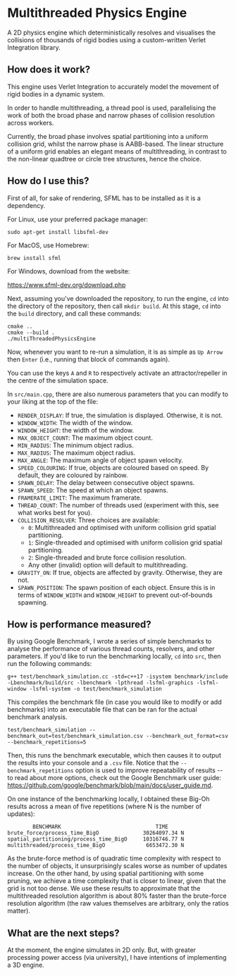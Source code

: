 # Multithreaded Physics Engine

A 2D physics engine which deterministically resolves and visualises the collisions of thousands of rigid bodies using a custom-written Verlet Integration library.

## How does it work?

This engine uses Verlet Integration to accurately model the movement of rigid bodies in a dynamic system.

In order to handle multithreading, a thread pool is used, parallelising the work of both the broad phase and narrow phases of collision resolution across workers.

Currently, the broad phase involves spatial partitioning into a uniform collision grid, whilst the narrow phase is AABB-based. The linear structure of a uniform grid enables an elegant means of multithreading, in contrast to the non-linear quadtree or circle tree structures, hence the choice.

## How do I use this?

First of all, for sake of rendering, SFML has to be installed as it is a dependency.

For Linux, use your preferred package manager:
```
sudo apt-get install libsfml-dev
```

For MacOS, use Homebrew:
```
brew install sfml
```

For Windows, download from the website:

https://www.sfml-dev.org/download.php

Next, assuming you've downloaded the repository, to run the engine, `cd` into the directory of the repository, then call `mkdir build`. At this stage, `cd` into the `build` directory, and call these commands:

```
cmake ..
cmake --build .
./multiThreadedPhysicsEngine
```

Now, whenever you want to re-run a simulation, it is as simple as `Up Arrow` then `Enter` (i.e., running that block of commands again).

You can use the keys `A` and `R` to respectively activate an attractor/repeller in the centre of the simulation space.

In `src/main.cpp`, there are also numerous parameters that you can modify to your liking at the top of the file:
- `RENDER_DISPLAY`: If true, the simulation is displayed. Otherwise, it is not.
- `WINDOW_WIDTH`: The width of the window.
- `WINDOW_HEIGHT`: the width of the window.
- `MAX_OBJECT_COUNT`: The maximum object count.
- `MIN_RADIUS`: The minimum object radius.
- `MAX_RADIUS`: The maximum object radius.
- `MAX_ANGLE`: The maximum angle of object spawn velocity.
- `SPEED_COLOURING`: If true, objects are coloured based on speed. By default, they are coloured by rainbow.
- `SPAWN_DELAY`: The delay between consecutive object spawns.
- `SPAWN_SPEED`: The speed at which an object spawns.
- `FRAMERATE_LIMIT`: The maximum framerate.
- `THREAD_COUNT`: The number of threads used (experiment with this, see what works best for you).
- `COLLISION_RESOLVER`: Three choices are available:
    - `0`: Multithreaded and optimised with uniform collision grid spatial partitioning.
    - `1`: Single-threaded and optimised with uniform collision grid spatial partitioning.
    - `2`: Single-threaded and brute force collision resolution.
    - Any other (invalid) option will default to multithreading.
- `GRAVITY_ON`: If true, objects are affected by gravity. Otherwise, they are not.
- `SPAWN_POSITION`: The spawn position of each object. Ensure this is in terms of `WINDOW_WIDTH` and `WINDOW_HEIGHT` to prevent out-of-bounds spawning.

## How is performance measured?

By using Google Benchmark, I wrote a series of simple benchmarks to analyse the performance of various thread counts, resolvers, and other parameters. If you'd like to run the benchmarking locally, `cd` into `src`, then run the following commands:

```
g++ test/benchmark_simulation.cc -std=c++17 -isystem benchmark/include -Lbenchmark/build/src -lbenchmark -lpthread -lsfml-graphics -lsfml-window -lsfml-system -o test/benchmark_simulation
```
This compiles the benchmark file (in case you would like to modify or add benchmarks) into an executable file that can be ran for the actual benchmark analysis.

```
test/benchmark_simulation --benchmark_out=test/benchmark_simulation.csv --benchmark_out_format=csv --benchmark_repetitions=5
```
Then, this runs the benchmark executable, which then causes it to output the results into your console and a `.csv` file. Notice that the `--benchmark_repetitions` option is used to improve repeatability of results -- to read about more options, check out the Google Benchmark user guide: https://github.com/google/benchmark/blob/main/docs/user_guide.md.

On one instance of the benchmarking locally, I obtained these Big-Oh results across a mean of five repetitions (where N is the number of updates):

```
        BENCHMARK                              TIME             
brute_force/process_time_BigO              30264097.34 N
spatial_partitioning/process_time_BigO     10316746.77 N
multithreaded/process_time_BigO             6653472.30 N
```

As the brute-force method is of quadratic time complexity with respect to the number of objects, it unsurprisingly scales worse as number of updates increase. On the other hand, by using spatial partitioning with some pruning, we achieve a time complexity that is closer to linear, given that the grid is not too dense. We use these results to approximate that the multithreaded resolution algorithm is about 80% faster than the brute-force resolution algorithm (the raw values themselves are arbitrary, only the ratios matter).

## What are the next steps?

At the moment, the engine simulates in 2D only. But, with greater processing power access (via university), I have intentions of implementing a 3D engine.
